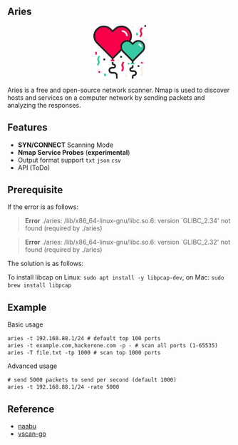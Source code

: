 ## Aries 

<p align="center">
    <img width="120" src="image/aries2.png"/>
<p>

Aries  is a free and open-source network scanner. Nmap is used to discover hosts and services on a computer network by sending packets and analyzing the responses.

## Features
- **SYN/CONNECT** Scanning Mode
- **Nmap Service Probes** (**experimental**)
- Output format support `txt` `json` `csv`
- API (ToDo)

## Prerequisite
If the error is as follows:
> **Error** ./aries: /lib/x86_64-linux-gnu/libc.so.6: version `GLIBC_2.34' not found (required by ./aries)

> **Error** ./aries: /lib/x86_64-linux-gnu/libc.so.6: version `GLIBC_2.32' not found (required by ./aries)

The solution is as follows:

To install libcap on Linux: `sudo apt install -y libpcap-dev`, on Mac: `sudo brew install libpcap`

## Example
Basic usage
```
aries -t 192.168.88.1/24 # default top 100 ports
aries -t example.com,hackerone.com -p - # scan all ports (1-65535)
aries -T file.txt -tp 1000 # scan top 1000 ports
```

Advanced usage
```
# send 5000 packets to send per second (default 1000)
aries -t 192.168.88.1/24 -rate 5000 
```


## Reference
- [naabu](https://github.com/projectdiscovery/naabu)
- [vscan-go](https://github.com/RickGray/vscan-go)